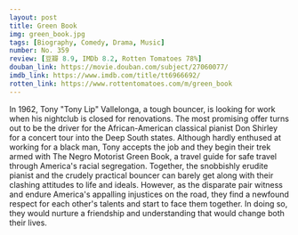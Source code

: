 ```yaml
---
layout: post 
title: Green Book
img: green_book.jpg
tags: [Biography, Comedy, Drama, Music]
number: No. 359
review: [豆瓣 8.9, IMDb 8.2, Rotten Tomatoes 78%]
douban_link: https://movie.douban.com/subject/27060077/
imdb_link: https://www.imdb.com/title/tt6966692/
rotten_link: https://www.rottentomatoes.com/m/green_book
---
```


In 1962, Tony "Tony Lip" Vallelonga, a tough bouncer, is looking for work when his nightclub is closed for renovations. The most promising offer turns out to be the driver for the African-American classical pianist Don Shirley for a concert tour into the Deep South states. Although hardly enthused at working for a black man, Tony accepts the job and they begin their trek armed with The Negro Motorist Green Book, a travel guide for safe travel through America's racial segregation. Together, the snobbishly erudite pianist and the crudely practical bouncer can barely get along with their clashing attitudes to life and ideals. However, as the disparate pair witness and endure America's appalling injustices on the road, they find a newfound respect for each other's talents and start to face them together. In doing so, they would nurture a friendship and understanding that would change both their lives.